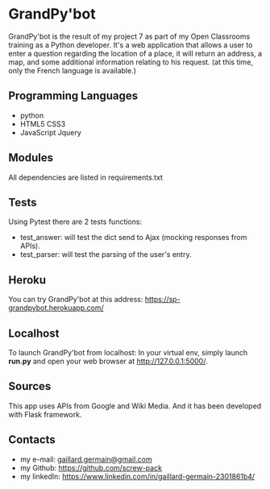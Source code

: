 # GrandPy'bot
GrandPy'bot is the result of my project 7 as part of my Open Classrooms training as a Python developer.
It's a web application that allows a user to enter a question regarding the location of a place, it will return an address, a map, and some additional information relating to his request. (at this time, only the French language is available.)
## Programming Languages
- python
- HTML5 CSS3
- JavaScript Jquery
## Modules
All dependencies are listed in requirements.txt
## Tests
Using Pytest
there are 2 tests functions:
- test_answer: will test the dict send to Ajax (mocking responses from APIs).
- test_parser: will test the parsing of the user's entry.
## Heroku
You can try GrandPy'bot at this address: https://sp-grandpybot.herokuapp.com/
## Localhost
To launch GrandPy'bot from localhost: In your virtual env, simply launch **run.py** and open your web browser at http://127.0.0.1:5000/.
## Sources
This app uses APIs from Google and Wiki Media.
And it has been developed with Flask framework.
## Contacts
- my e-mail: gaillard.germain@gmail.com
- my Github: https://github.com/screw-pack
- my linkedIn: https://www.linkedin.com/in/gaillard-germain-2301861b4/

